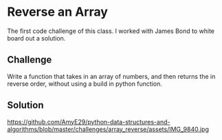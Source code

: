 # Reverse an Array
The first code challenge of this class.  I worked with James Bond to white board out a solution.

## Challenge
Write a function that takes in an array of numbers, and then returns the in reverse order, without using a build in python function.

## Solution
https://github.com/AmyE29/python-data-structures-and-algorithms/blob/master/challenges/array_reverse/assets/IMG_9840.jpg

